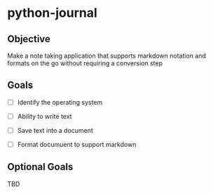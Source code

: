 # python-journal

## Objective

Make a note taking application that supports markdown notation and formats on the go without requiring a conversion step

## Goals

- [ ] Identify the operating system

- [ ] Ability to write text

- [ ] Save text into a document

- [ ] Format documuent to support markdown



## Optional Goals
TBD
